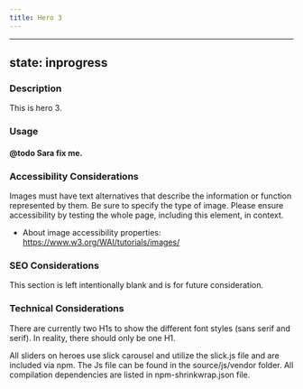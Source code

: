 ```yaml
---
title: Hero 3
---
```


---
state: inprogress
---

### Description
This is hero 3.

### Usage
#### @todo Sara fix me.

### Accessibility Considerations
Images must have text alternatives that describe the information or function represented by them. Be sure to specify the type of image. Please ensure accessibility by testing the whole page, including this element, in context.

* About image accessibility properties: https://www.w3.org/WAI/tutorials/images/

### SEO Considerations
This section is left intentionally blank and is for future consideration.

### Technical Considerations
There are currently two H1s to show the different font styles (sans serif and serif). In reality, there should only be one H1.

All sliders on heroes use slick carousel and utilize the slick.js file and are included via npm. The Js file can be found in the source/js/vendor folder.  All compilation dependencies are listed in npm-shrinkwrap.json file.
